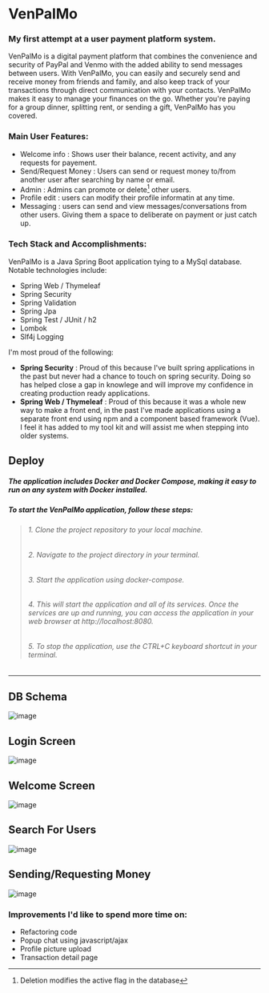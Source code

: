 # VenPalMo
### My first attempt at a user payment platform system.

VenPalMo is a digital payment platform that combines the convenience and security of PayPal and Venmo with the added ability to send messages between users. With VenPalMo, you can easily and securely send and receive money from friends and family, and also keep track of your transactions through direct communication with your contacts. VenPalMo makes it easy to manage your finances on the go. Whether you're paying for a group dinner, splitting rent, or sending a gift, VenPalMo has you covered.

### Main User Features:
- Welcome info : Shows user their balance, recent activity, and any requests for payement.
- Send/Request Money : Users can send or request money to/from another user after searching by name or email.
- Admin : Admins can promote or delete[^1] other users.
- Profile edit : users can modify their profile informatin at any time.
- Messaging : users can send and view messages/conversations from other users. Giving them a space to deliberate on payment or just catch up.

### Tech Stack and Accomplishments:
VenPalMo is a Java Spring Boot application tying to a MySql database. Notable technologies include:
  - Spring Web / Thymeleaf
  - Spring Security
  - Spring Validation
  - Spring Jpa
  - Spring Test / JUnit / h2
  - Lombok
  - Slf4j Logging

I'm most proud of the following:
  - **Spring Security** : Proud of this because I've built spring applications in the past but never had a chance to touch on spring security. Doing so has helped close a gap in knowlege and will improve my confidence in creating production ready applications.
  - **Spring Web / Thymeleaf** : Proud of this because it was a whole new way to make a front end, in the past I've made applications using a separate front end using npm and a component based framework (Vue). I feel it has added to my tool kit and will assist me when stepping into older systems.

## Deploy
##### The application includes Docker and Docker Compose, making it easy to run on any system with Docker installed.

##### To start the VenPalMo application, follow these steps:
>######  1. Clone the project repository to your local machine.
>######  2. Navigate to the project directory in your terminal.
>######  3. Start the application using docker-compose.
>######  4. This will start the application and all of its services. Once the services are up and running, you can access the application in your web browser at http://localhost:8080.
>######  5. To stop the application, use the CTRL+C keyboard shortcut in your terminal.

-----------------------------------------------------------------------------------------------------------------------------------------------------------------------


## DB Schema

![image](https://user-images.githubusercontent.com/63884066/207633245-b6fc36a9-5c56-4679-98cf-cd0c84e2d449.png)

## Login Screen

![image](https://user-images.githubusercontent.com/63884066/207629924-70bb1f5b-5dfd-4008-b457-7d7dc84ab43f.png)

## Welcome Screen

![image](https://user-images.githubusercontent.com/63884066/207628757-341d3a04-fb27-4534-942f-6bc819aaf41f.png)

## Search For Users

![image](https://user-images.githubusercontent.com/63884066/207628021-7753ff25-5f0b-4d68-b325-ccbdd59668fb.png)

## Sending/Requesting Money

![image](https://user-images.githubusercontent.com/63884066/207628374-c58c33e9-82ed-407f-b97c-320bc030fbde.png)


### Improvements I'd like to spend more time on:
 - Refactoring code
 - Popup chat using javascript/ajax
 - Profile picture upload
 - Transaction detail page


[^1]: Deletion modifies the active flag in the database

